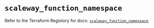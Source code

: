 # `scaleway_function_namespace`

Refer to the Terraform Registory for docs: [`scaleway_function_namespace`](https://registry.terraform.io/providers/scaleway/scaleway/2.17.0/docs/resources/function_namespace).
